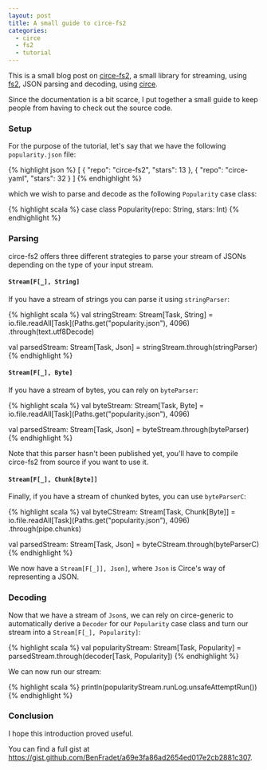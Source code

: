 ```yaml
---
layout: post
title: A small guide to circe-fs2
categories:
  - circe
  - fs2
  - tutorial
---
```


This is a small blog post on [circe-fs2](https://github.com/circe/circe-fs2), a small library for
streaming, using [fs2](https://github.com/functional-streams-for-scala/fs2/), JSON parsing and
decoding, using [circe](https://github.com/circe/circe).

Since the documentation is a bit scarce, I put together a small guide to keep people from having to
check out the source code.

### Setup

For the purpose of the tutorial, let's say that we have the following `popularity.json` file:

{% highlight json %}
[
  {
    "repo": "circe-fs2",
    "stars": 13
  },
  {
    "repo": "circe-yaml",
    "stars": 32
  }
]
{% endhighlight %}

which we wish to parse and decode as the following `Popularity` case class:

{% highlight scala %}
case class Popularity(repo: String, stars: Int)
{% endhighlight %}

### Parsing

circe-fs2 offers three different strategies to parse your stream of JSONs depending on the type of
your input stream.

#### `Stream[F[_], String]`

If you have a stream of strings you can parse it using `stringParser`:

{% highlight scala %}
val stringStream: Stream[Task, String] =
  io.file.readAll[Task](Paths.get("popularity.json"), 4096)
    .through(text.utf8Decode)

val parsedStream: Stream[Task, Json] =
  stringStream.through(stringParser)
{% endhighlight %}

#### `Stream[F[_], Byte]`

If you have a stream of bytes, you can rely on `byteParser`:

{% highlight scala %}
val byteStream: Stream[Task, Byte] =
  io.file.readAll[Task](Paths.get("popularity.json"), 4096)

val parsedStream: Stream[Task, Json] =
  byteStream.through(byteParser)
{% endhighlight %}

Note that this parser hasn't been published yet, you'll have to compile circe-fs2 from source if
you want to use it.

#### `Stream[F[_], Chunk[Byte]]`

Finally, if you have a stream of chunked bytes, you can use `byteParserC`:

{% highlight scala %}
val byteCStream: Stream[Task, Chunk[Byte]] =
  io.file.readAll[Task](Paths.get("popularity.json"), 4096)
    .through(pipe.chunks)

val parsedStream: Stream[Task, Json] =
  byteCStream.through(byteParserC)
{% endhighlight %}

We now have a `Stream[F[_]], Json]`, where `Json` is Circe's way of representing a JSON.

### Decoding

Now that we have a stream of `Json`s, we can rely on circe-generic to automatically derive a
`Decoder` for our `Popularity` case class and turn our stream into a `Stream[F[_], Popularity]`:

{% highlight scala %}
val popularityStream: Stream[Task, Popularity] =
  parsedStream.through(decoder[Task, Popularity])
{% endhighlight %}

We can now run our stream:

{% highlight scala %}
println(popularityStream.runLog.unsafeAttemptRun())
{% endhighlight %}

### Conclusion

I hope this introduction proved useful.

You can find a full gist at <https://gist.github.com/BenFradet/a69e3fa86ad2654ed017e2cb2881c307>.

